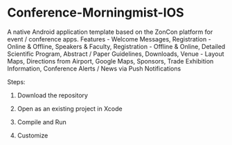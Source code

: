 # Conference-Morningmist-IOS
A native Android application template based on the ZonCon platform for event / conference apps. Features - Welcome Messages, Registration - Online &amp; Offline, Speakers &amp; Faculty, Registration - Offline &amp; Online, Detailed Scientific Program, Abstract / Paper Guidelines, Downloads, Venue - Layout Maps, Directions from Airport, Google Maps, Sponsors, Trade Exhibition Information, Conference Alerts / News via Push Notifications

Steps:

1. Download the repository

2. Open as an existing project in Xcode

3. Compile and Run

4. Customize
